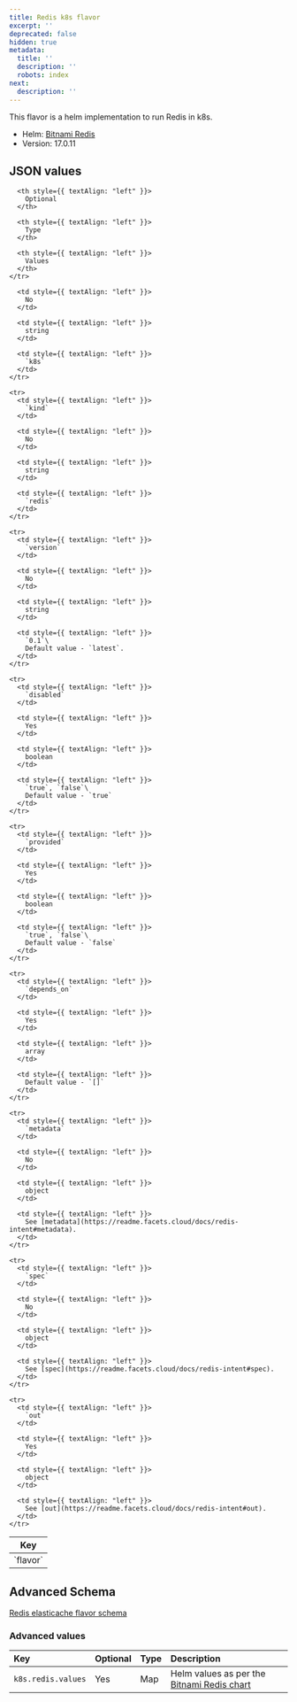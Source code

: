 ```yaml
---
title: Redis k8s flavor
excerpt: ''
deprecated: false
hidden: true
metadata:
  title: ''
  description: ''
  robots: index
next:
  description: ''
---
```

This flavor is a helm implementation to run Redis in k8s.

* Helm: [Bitnami Redis](https://github.com/bitnami/charts/tree/master/bitnami/redis)
* Version: 17.0.11

## JSON values

<Table align={["left","left","left","left"]}>
  <thead>
    <tr>
      <th style={{ textAlign: "left" }}>
        Key
      </th>

      <th style={{ textAlign: "left" }}>
        Optional
      </th>

      <th style={{ textAlign: "left" }}>
        Type
      </th>

      <th style={{ textAlign: "left" }}>
        Values
      </th>
    </tr>
  </thead>

  <tbody>
    <tr>
      <td style={{ textAlign: "left" }}>
        `flavor`
      </td>

      <td style={{ textAlign: "left" }}>
        No
      </td>

      <td style={{ textAlign: "left" }}>
        string
      </td>

      <td style={{ textAlign: "left" }}>
        `k8s`
      </td>
    </tr>

    <tr>
      <td style={{ textAlign: "left" }}>
        `kind`
      </td>

      <td style={{ textAlign: "left" }}>
        No
      </td>

      <td style={{ textAlign: "left" }}>
        string
      </td>

      <td style={{ textAlign: "left" }}>
        `redis`
      </td>
    </tr>

    <tr>
      <td style={{ textAlign: "left" }}>
        `version`
      </td>

      <td style={{ textAlign: "left" }}>
        No
      </td>

      <td style={{ textAlign: "left" }}>
        string
      </td>

      <td style={{ textAlign: "left" }}>
        `0.1`\
        Default value - `latest`.
      </td>
    </tr>

    <tr>
      <td style={{ textAlign: "left" }}>
        `disabled`
      </td>

      <td style={{ textAlign: "left" }}>
        Yes
      </td>

      <td style={{ textAlign: "left" }}>
        boolean
      </td>

      <td style={{ textAlign: "left" }}>
        `true`, `false`\
        Default value - `true`
      </td>
    </tr>

    <tr>
      <td style={{ textAlign: "left" }}>
        `provided`
      </td>

      <td style={{ textAlign: "left" }}>
        Yes
      </td>

      <td style={{ textAlign: "left" }}>
        boolean
      </td>

      <td style={{ textAlign: "left" }}>
        `true`, `false`\
        Default value - `false`
      </td>
    </tr>

    <tr>
      <td style={{ textAlign: "left" }}>
        `depends_on`
      </td>

      <td style={{ textAlign: "left" }}>
        Yes
      </td>

      <td style={{ textAlign: "left" }}>
        array
      </td>

      <td style={{ textAlign: "left" }}>
        Default value - `[]`
      </td>
    </tr>

    <tr>
      <td style={{ textAlign: "left" }}>
        `metadata`
      </td>

      <td style={{ textAlign: "left" }}>
        No
      </td>

      <td style={{ textAlign: "left" }}>
        object
      </td>

      <td style={{ textAlign: "left" }}>
        See [metadata](https://readme.facets.cloud/docs/redis-intent#metadata).
      </td>
    </tr>

    <tr>
      <td style={{ textAlign: "left" }}>
        `spec`
      </td>

      <td style={{ textAlign: "left" }}>
        No
      </td>

      <td style={{ textAlign: "left" }}>
        object
      </td>

      <td style={{ textAlign: "left" }}>
        See [spec](https://readme.facets.cloud/docs/redis-intent#spec).
      </td>
    </tr>

    <tr>
      <td style={{ textAlign: "left" }}>
        `out`
      </td>

      <td style={{ textAlign: "left" }}>
        Yes
      </td>

      <td style={{ textAlign: "left" }}>
        object
      </td>

      <td style={{ textAlign: "left" }}>
        See [out](https://readme.facets.cloud/docs/redis-intent#out).
      </td>
    </tr>
  </tbody>
</Table>

## Advanced Schema

[Redis elasticache flavor schema](https://facets-cloud.github.io/facets-schemas/schemas/redis/flavor-elasticache.schema.json)

### Advanced values

| Key                | Optional | Type | Description                                                                                               |
| :----------------- | :------- | :--- | :-------------------------------------------------------------------------------------------------------- |
| `k8s.redis.values` | Yes      | Map  | Helm values as per the [Bitnami Redis chart](https://github.com/bitnami/charts/tree/master/bitnami/redis) |
